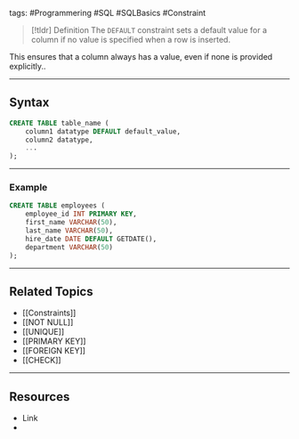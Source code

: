 tags: #Programmering #SQL #SQLBasics #Constraint

> [!tldr] Definition
> The `DEFAULT` constraint sets a default value for a column if no value is specified when a row is inserted. 

This ensures that a column always has a value, even if none is provided explicitly..

---

## Syntax
```sql
CREATE TABLE table_name (
    column1 datatype DEFAULT default_value,
    column2 datatype,
    ...
);
```

---

### Example
```sql
CREATE TABLE employees (
    employee_id INT PRIMARY KEY,
    first_name VARCHAR(50),
    last_name VARCHAR(50),
    hire_date DATE DEFAULT GETDATE(),
    department VARCHAR(50)
);
```

---

## Related Topics
- [[Constraints]]
- [[NOT NULL]]
- [[UNIQUE]]
- [[PRIMARY KEY]]
- [[FOREIGN KEY]]
- [[CHECK]]

---

## Resources
- Link
- 
